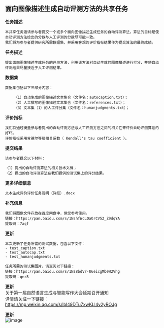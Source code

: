 ## 面向图像描述生成自动评测方法的共享任务

**任务描述**

    本共享任务邀请参与者提交一个或多个面向图像描述生成任务的自动评测算法，算法的目标是使自动评测方法给出的分数与人工评测的分数尽可能一致。
    我们将为参与者提供研究所需数据集，并采用客观的评价指标结果作为提交算法的最终成绩。  
    
**任务描述**

    提出面向图像描述生成任务的评测方法，利用该方法对自动生成的图像描述进行打分，并使自动评测结果尽量接近于人工评测结果。  
    
**数据集**

    数据集包括以下三部分内容：
    
        （1）自动生成的图像描述文本集合（文件名：autocaption.txt）；
        （2）人工撰写的图像描述文本集合（文件名：references.txt）；
        （3）文本集（1）的人工评分集（文件名：humanjudgments.txt）；  

**评价指标**

    我们将通过衡量参与者提出的自动评测方法与人工评测方法之间的相关性来评价自动评测算法的好坏。
    评价指标采用肯德尔等级相关系数（ Kendall's tau coefficient ）。

**提交结果**

    请参与者提交以下材料：
    
    （1）提出的自动评测算法的相关技术文档；  
    （2）提出的自动评测算法在我们提供的测试集上的评分结果。 

**更多详细信息**

    文本生成评价评价任务说明（详细）.docx

**补充信息**

    我们将图像文件存放在百度网盘中，供您参考使用。
    链接：https://pan.baidu.com/s/1NshfWcLOaOrCV52_Z9dqYA 
    提取码：7aqf   
    
**更新**   
    
    本次更新了任务所需的测试数据，包含以下文件：
    - test_caption.txt
    - test_autocap.txt
    - test_humanjudgments.txt
    
    任务所需的测试集图片，请查阅以下链接：
    链接：https://pan.baidu.com/s/1Nz8bdVr-U6eicgMbeW2Vhg 
    提取码：qer8

**更新**  
    关于第一届自然语言生成与智能写作大会延期召开通知   
    详情请关注一下链接：  
    https://mp.weixin.qq.com/s/lbI49DTu7xwKLI4v2yROJg   
    
**更新**  
![image](https://user-images.githubusercontent.com/74816565/141335690-4be42e35-40d2-4a20-a8bb-19452464a73c.png)



